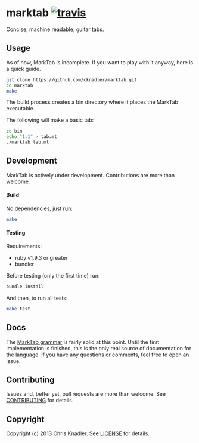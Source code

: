 # marktab [![travis](https://travis-ci.org/cknadler/marktab.png "travis")](https://travis-ci.org/cknadler/marktab)

Concise, machine readable, guitar tabs.

## Usage

As of now, MarkTab is incomplete. If you want to play with it anyway, here is a quick guide.

```bash
git clone https://github.com/cknadler/marktab.git
cd marktab
make
```

The build process creates a bin directory where it places the MarkTab executable.

The following will make a basic tab:

```bash
cd bin
echo "1:1" > tab.mt
./marktab tab.mt
```

## Development

MarkTab is actively under development. Contributions are more than welcome.

#### Build

No dependencies, just run:

```bash
make
```

#### Testing

Requirements:

* ruby v1.9.3 or greater
* bundler

Before testing (only the first time) run: 

```bash
bundle install
```

And then, to run all tests:

```bash
make test
```

## Docs

The [MarkTab grammar](https://github.com/cknadler/marktab/blob/master/docs/grammar.md) is fairly solid at this point. Until the first implementation is finished, this is the only real source of documentation for the language. If you have any questions or comments, feel free to open an issue.

## Contributing

Issues and, better yet, pull requests are more than welcome. See [CONTRIBUTING](https://github.com/cknadler/marktab/blob/master/CONTRIBUTING.md) for details.

## Copyright

Copyright (c) 2013 Chris Knadler. See [LICENSE](https://github.com/cknadler/marktab/blob/master/LICENSE) for details.
